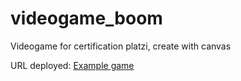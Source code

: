 # videogame_boom
Videogame for certification platzi, create with canvas

URL deployed:
[Example game](https://henrybravos.github.io/videogame_boom/)
